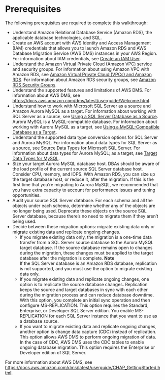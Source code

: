 # Prerequisites<a name="chap-sqlserver2aurora.prerequisites"></a>

The following prerequisites are required to complete this walkthrough:
+ Understand Amazon Relational Database Service \(Amazon RDS\), the applicable database technologies, and SQL\.
+ Create an AWS account with AWS Identity and Access Management \(IAM\) credentials that allows you to launch Amazon RDS and AWS Database Migration Service \(AWS DMS\) instances in your AWS Region\. For information about IAM credentials, see [Create an IAM User](https://docs.aws.amazon.com/AmazonRDS/latest/UserGuide/CHAP_SettingUp.html#CHAP_SettingUp.IAM)\.
+ Understand the Amazon Virtual Private Cloud \(Amazon VPC\) service and security groups\. For information about using Amazon VPC with Amazon RDS, see [Amazon Virtual Private Cloud \(VPCs\) and Amazon RDS](https://docs.aws.amazon.com/AmazonRDS/latest/UserGuide/USER_VPC.html)\. For information about Amazon RDS security groups, see [Amazon RDS Security Groups](https://docs.aws.amazon.com/AmazonRDS/latest/UserGuide/Overview.RDSSecurityGroups.html)\.
+ Understand the supported features and limitations of AWS DMS\. For information about AWS DMS, see [https://docs\.aws\.amazon\.com/dms/latest/userguide/Welcome\.html](https://docs.aws.amazon.com/dms/latest/userguide/Welcome.html)\.
+ Understand how to work with Microsoft SQL Server as a source and Amazon Aurora MySQL as a target\. For information about working with SQL Server as a source, see [Using a SQL Server Database as a Source](https://docs.aws.amazon.com/dms/latest/userguide/CHAP_Source.SQLServer.html)\. Aurora MySQL is a MySQL\-compatible database\. For information about working with Aurora MySQL as a target, see [Using a MySQL\-Compatible Database as a Target](https://docs.aws.amazon.com/dms/latest/userguide/CHAP_Target.MySQL.html)\.
+ Understand the supported data type conversion options for SQL Server and Aurora MySQL\. For information about data types for SQL Server as a source, see [Source Data Types for Microsoft SQL Server](https://docs.aws.amazon.com/dms/latest/userguide/CHAP_Reference.Source.SQLServer.DataTypes.html)\. For information about data types for Aurora MySQL; as a target, see [Target Data Types for MySQL](https://docs.aws.amazon.com/dms/latest/userguide/CHAP_Reference.Target.MySQL.DataTypes.html)\.
+ Size your target Aurora MySQL database host\. DBAs should be aware of the load profile of the current source SQL Server database host\. Consider CPU, memory, and IOPS\. With Amazon RDS, you can size up the target database host, or reduce it, after the migration\. If this is the first time that you’re migrating to Aurora MySQL, we recommended that you have extra capacity to account for performance issues and tuning opportunities\.
+ Audit your source SQL Server database\. For each schema and all the objects under each schema, determine whether any of the objects are no longer being used\. Deprecate these objects on the source SQL Server database, because there’s no need to migrate them if they aren’t being used\.
+ Decide between these migration options: migrate existing data only or migrate existing data and replicate ongoing changes\.
  + If you migrate existing data only, the migration is a one\-time data transfer from a SQL Server source database to the Aurora MySQL target database\. If the source database remains open to changes during the migration, these changes must be applied to the target database after the migration is complete\.
**Note**  
If the SQL Server database is an Amazon RDS database, replication is not supported, and you must use the option to migrate existing data only\.
  + If you migrate existing data and replicate ongoing changes, one option is to replicate the source database changes\. Replication keeps the source and target databases in sync with each other during the migration process and can reduce database downtime\. With this option, you complete an initial sync operation and then configure MS\-REPLICATION\. This option requires the Standard, Enterprise, or Developer SQL Server edition\. You enable MS\-REPLICATION for each SQL Server instance that you want to use as a database source\.
  + If you want to migrate existing data and replicate ongoing changes, another option is change data capture \(CDC\) instead of replication\. This option allows AWS DMS to perform ongoing migration of data\. In the case of CDC, AWS DMS uses the CDC tables to enable ongoing database migration\. This option requires the Enterprise or Developer edition of SQL Server\.

For more information about AWS DMS, see [https://docs\.aws\.amazon\.com/dms/latest/userguide/CHAP\_GettingStarted\.html](https://docs.aws.amazon.com/dms/latest/userguide/CHAP_GettingStarted.html)\.